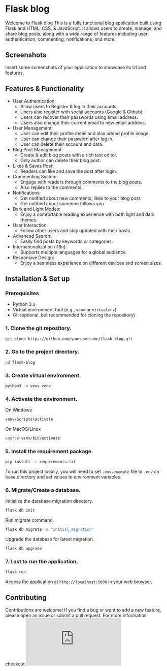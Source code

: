 # Flask blog

Welcome to Flask blog This is a fully functional blog application built using Flask and HTML, CSS, & JavaScript. It allows users to create, manage, and share blog posts, along with a wide range of features including user authentication, commenting, notifications, and more.

## Screenshots

Insert some screenshots of your application to showcase its UI and features.

## Features & Functionality

- User Authentication:
  - Allow users to Register & log in their accounts.
  - Users also register with social accounts (Google & Github).
  - Users can recover their passwords using email address.
  - Users also change their current email to new email address.
- User Management:
  - User can edit their profile detail and also added profile image.
  - User can change their password after log in.
  - User can delete their account and data.
- Blog Post Management:
  - Create & edit blog posts with a rich text editor.
  - Only author can delete their blog post.
- Likes & Saves Post:
  - Readers can like and save the post after login.
- Commenting System:
  - Engage with readers through comments to the blog posts.
  - Also replies to the comments.
- Notifications:
  - Get notified about new comments, likes to your blog post.
  - Get notified about someone follows you.
- Dark and Light Modes:
  - Enjoy a comfortable reading experience with both light and dark themes.
- User Interaction:
  - Follow other users and stay updated with their posts.
- Advanced Search:
  - Easily find posts by keywords or categories.
- Internationalization (i18n):
  - Supports multiple languages for a global audience.
- Responsive Design:
  - Enjoy a seamless experience on different devices and screen sizes.

## Installation & Set up

### Prerequisites

- Python 3.x
- Virtual environment tool (e.g., `venv` or `virtualenv`)
- Git (optional, but recommended for cloning the repository)

### 1. Clone the git repository.

```bash
git clone https://github.com/yourusername/flask-blog.git
```

### 2. Go to the project directory.

```bash
cd flask-blog
```

### 3. Create virtual environment.

```bash
python3 -m venv venv
```

### 4. Activate the environment.

On Windows

```bash
venv\Scripts\activate
```

On MacOS/Linux

```bash
source venv/bin/activate
```

### 5. Install the requirement package.

```bash
pip install -r requirements.txt
```

To run this project locally, you will need to set `.env.example` file to `.env` on base directory and set values to environment variables.


### 6. Migrate/Create a database.

Initialize the database migration directory.

```bash
flask db init
```

Run migrate command.

```bash
flask db migrate -m "initial_migration"
```

Upgrade the database for latest migration.

```bash
flask db upgrade
```

### 7. Last to run the application.

```bash
flask run
```

Access the application at `http://localhost:5000` in your web browser.

## Contributing

Contributions are welcome! If you find a bug or want to add a new feature, please open an issue or submit a pull request.
For more information checkout ![CONTRIBUTING.md](https://github.com/anuraagnagar/flask-blog/blob/master/CONTRIBUTING.md)
